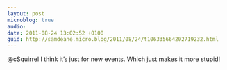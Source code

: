 ```yaml
---
layout: post
microblog: true
audio: 
date: 2011-08-24 13:02:52 +0100
guid: http://samdeane.micro.blog/2011/08/24/t106335664202719232.html
---
```

@cSquirrel I think it’s just for new events. Which just makes it more stupid!

